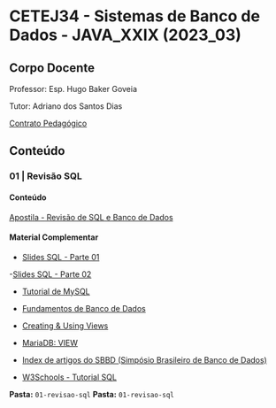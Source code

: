 # CETEJ34 - Sistemas de Banco de Dados - JAVA_XXIX (2023_03)

## Corpo Docente
Professor: Esp. Hugo Baker Goveia

Tutor: Adriano dos Santos Dias

[Contrato Pedagógico](https://github.com/MarleneMoraes/utfpr-java/blob/main/banco/BANCO_Contrato_Pedagogico.pdf)

## Conteúdo
### 01 | Revisão SQL
#### Conteúdo

[Apostila - Revisão de SQL e Banco de Dados](https://github.com/MarleneMoraes/utfpr-java/blob/main/banco/01-revisao-sql/apostila-revisao-sql-banco-de-dados.pdf)

#### Material Complementar
- [Slides SQL - Parte 01](https://github.com/MarleneMoraes/utfpr-java/blob/main/banco/01-revisao-sql/slide-sql-com-exemplos-resolvidos.pdf)

-[Slides SQL - Parte 02](https://github.com/MarleneMoraes/utfpr-java/blob/main/banco/01-revisao-sql/slide-sql-material-complementar.pdf)

- [Tutorial de MySQL](https://github.com/MarleneMoraes/utfpr-java/blob/main/banco/01-revisao-sql/tutorial-my-sql.pdf)

- [Fundamentos de Banco de Dados](https://github.com/MarleneMoraes/utfpr-java/blob/main/banco/01-revisao-sql/slide-fundamentos-bd.pdf)

- [Creating & Using Views](https://mariadb.com/kb/en/creating-using-views/)

- [MariaDB: VIEW](https://www.techonthenet.com/mariadb/views.php)

- [Index de artigos do SBBD (Simpósio Brasileiro de Banco de Dados)](http://www.informatik.uni-trier.de/~ley/db/conf/sbbd/)

- [W3Schools - Tutorial SQL](http://www.w3schools.com/SQL)

**Pasta:** `01-revisao-sql`
**Pasta:** `01-revisao-sql`
